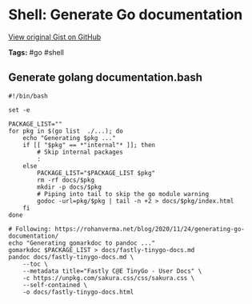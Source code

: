 # Shell: Generate Go documentation 

[View original Gist on GitHub](https://gist.github.com/Integralist/c123665c4e4153fdfef58b658e51f879)

**Tags:** #go #shell

## Generate golang documentation.bash

```shell
#!/bin/bash

set -e

PACKAGE_LIST=""
for pkg in $(go list  ./...); do 
	echo "Generating $pkg ..."
	if [[ "$pkg" == *"internal"* ]]; then
		# Skip internal packages
		:
	else
		PACKAGE_LIST="$PACKAGE_LIST $pkg"
		rm -rf docs/$pkg
		mkdir -p docs/$pkg
		# Piping into tail to skip the go module warning
		godoc -url=pkg/$pkg | tail -n +2 > docs/$pkg/index.html
	fi
done

# Following: https://rohanverma.net/blog/2020/11/24/generating-go-documentation/
echo "Generating gomarkdoc to pandoc ..."
gomarkdoc $PACKAGE_LIST > docs/fastly-tinygo-docs.md
pandoc docs/fastly-tinygo-docs.md \
	--toc \
	--metadata title="Fastly C@E TinyGo - User Docs" \
	-c https://unpkg.com/sakura.css/css/sakura.css \
	--self-contained \
	-o docs/fastly-tinygo-docs.html
```

